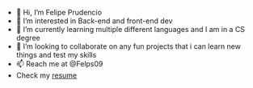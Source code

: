 - 👋 Hi, I’m Felipe Prudencio
- 👀 I’m interested in Back-end and front-end dev
- 🌱 I’m currently learning multiple different languages and I am in a CS degree
- 💞️ I’m looking to collaborate on any fun projects that i can learn new things and test my skills
- 📫 Reach me at @Felps09
- Check my [resume](https://felps09.github.io/Felipe-Resume)

<!---
Felps09/Felps09 is a ✨ special ✨ repository because its `README.md` (this file) appears on your GitHub profile.
You can click the Preview link to take a look at your changes.
--->
